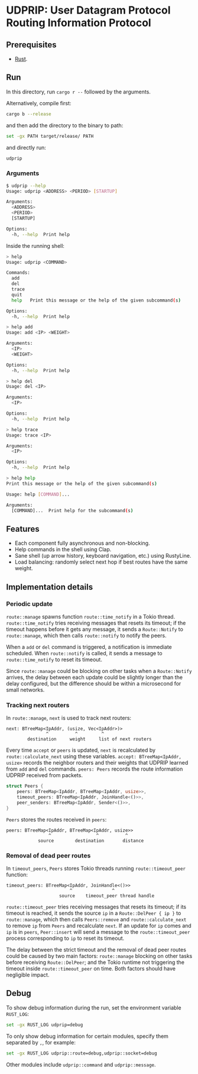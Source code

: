# UDPRIP: User Datagram Protocol Routing Information Protocol

## Prerequisites

- [Rust](https://www.rust-lang.org/tools/install).

## Run

In this directory, run `cargo r --` followed by the arguments.

Alternatively, compile first:

```sh
cargo b --release
```

and then add the directory to the binary to path:

```sh
set -gx PATH target/release/ PATH
```

and directly run:

```sh
udprip
```

### Arguments

```sh
$ udprip --help
Usage: udprip <ADDRESS> <PERIOD> [STARTUP]

Arguments:
  <ADDRESS>
  <PERIOD>
  [STARTUP]

Options:
  -h, --help  Print help
```

Inside the running shell:

```sh
> help
Usage: udprip <COMMAND>

Commands:
  add
  del
  trace
  quit
  help   Print this message or the help of the given subcommand(s)

Options:
  -h, --help  Print help

> help add
Usage: add <IP> <WEIGHT>

Arguments:
  <IP>
  <WEIGHT>

Options:
  -h, --help  Print help

> help del
Usage: del <IP>

Arguments:
  <IP>

Options:
  -h, --help  Print help

> help trace
Usage: trace <IP>

Arguments:
  <IP>

Options:
  -h, --help  Print help

> help help
Print this message or the help of the given subcommand(s)

Usage: help [COMMAND]...

Arguments:
  [COMMAND]...  Print help for the subcommand(s)

```

## Features

- Each component fully asynchronous and non-blocking.
- Help commands in the shell using Clap.
- Sane shell (up arrow history, keyboard navigation, etc.) using RustyLine.
- Load balancing: randomly select next hop if best routes have the same weight.

## Implementation details

### Periodic update

`route::manage` spawns function `route::time_notify` in a Tokio thread.
`route::time_notify` tries receiving messages that resets its timeout;
if the timeout happens before it gets any message,
it sends a `Route::Notify` to `route::manage`,
which then calls `route::notify` to notify the peers.

When a `add` or `del` command is triggered,
a notification is immediate scheduled.
When `route::notify` is called, it sends a message to `route::time_notify` to
reset its timeout.

Since `route::manage` could be blocking on other tasks when a `Route::Notify`
arrives,
the delay between each update could be slightly longer than the delay
configured,
but the difference should be within a microsecond for small networks.

### Tracking next routers

In `route::manage`,
`next` is used to track next routers:

```
next: BTreeMap<IpAddr, (usize, Vec<IpAddr>)>
               ^          ^         ^
        destination     weight     list of next routers
```

Every time `accept` or `peers` is updated,
`next` is recalculated by `route::calculate_next` using these variables.
`accept: BTreeMap<IpAddr, usize>` records the neighbor routers and their weights
that UDPRIP learned from `add` and `del` commands.
`peers: Peers` records the route information UDPRIP received from packets.

```rust
struct Peers {
    peers: BTreeMap<IpAddr, BTreeMap<IpAddr, usize>>,
    timeout_peers: BTreeMap<IpAddr, JoinHandle<()>>,
    peer_senders: BTreeMap<IpAddr, Sender<()>>,
}
```

`Peers` stores the routes received in `peers`:

```
peers: BTreeMap<IpAddr, BTreeMap<IpAddr, usize>>
                ^                 ^          ^
            source        destination       distance
```

### Removal of dead peer routes

In `timeout_peers`,
`Peers` stores Tokio threads running `route::timeout_peer` function:

```
timeout_peers: BTreeMap<IpAddr, JoinHandle<()>>
                        ^               ^
                    source    timeout_peer thread handle
```

`route::timeout_peer` tries receiving messages that resets its timeout;
if its timeout is reached, it sends the source `ip` in a `Route::DelPeer { ip }`
to `route::manage`,
which then calls `Peers::remove` and `route::calculate_next` to
remove `ip` from `Peers` and recalculate `next`.
If an update for `ip` comes and `ip` is in `peers`,
`Peer::insert` will send a message to the `route::timeout_peer` process
corresponding to `ip` to reset its timeout.

The delay between the strict timeout and the removal of dead peer routes could
be caused by two main factors:
`route::manage` blocking on other tasks before receiving `Route::DelPeer`;
and the Tokio runtime not triggering the timeout inside `route::timeout_peer`
on time.
Both factors should have negligible impact.

## Debug

To show debug information during the run, set the environment variable
`RUST_LOG`:

```sh
set -gx RUST_LOG udprip=debug
```

To only show debug information for certain modules,
specify them separated by `,`, for example:

```sh
set -gx RUST_LOG udprip::route=debug,udprip::socket=debug
```

Other modules include `udprip::command` and `udprip::message`.
